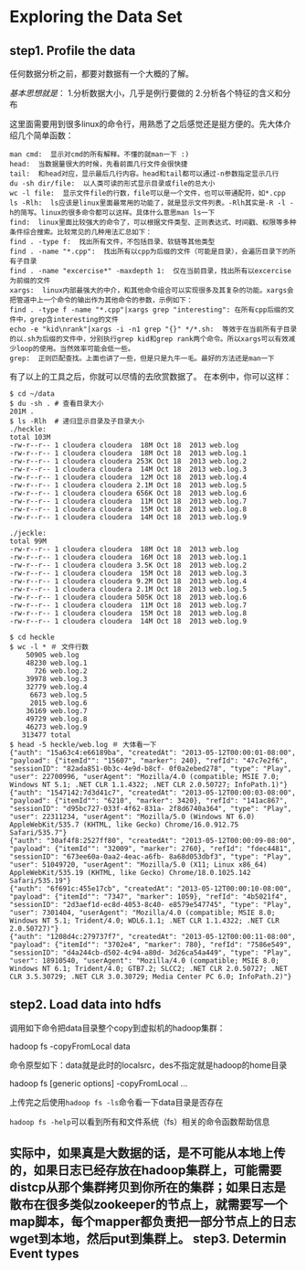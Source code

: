 Exploring the Data Set
=====================
step1. Profile the data
----------------------
任何数据分析之前，都要对数据有一个大概的了解。

*基本思想就是*：
1.分析数据大小，几乎是例行要做的
2.分析各个特征的含义和分布

这里面需要用到很多linux的命令行，用熟悉了之后感觉还是挺方便的。先大体介绍几个简单函数： 

```
man cmd:  显示对cmd的所有解释。不懂的就man一下 :)
head:  当数据量很大的时候，先看前面几行文件会很快捷
tail:  和head对应，显示最后几行内容。head和tail都可以通过-n参数指定显示几行
du -sh dir/file:  以人类可读的形式显示目录或file的总大小
wc -l file:  显示文件file的行数，file可以是一个文件，也可以带通配符，如*.cpp
ls -Rlh:  ls应该是linux里面最常用的功能了，就是显示文件列表。-Rlh其实是-R -l -h的简写。linux的很多命令都可以这样。具体什么意思man ls一下	
find:  linux里面比较强大的命令了，可以根据文件类型、正则表达式、时间戳、权限等多种条件综合搜索。比较常见的几种用法汇总如下：
find . -type f:  找出所有文件，不包括目录、软链等其他类型
find . -name "*.cpp":  找出所有以cpp为后缀的文件（可能是目录），会遍历目录下的所有子目录
find . -name "excercise*" -maxdepth 1:  仅在当前目录，找出所有以excercise为前缀的文件
xargs:  linux内部最强大的中介，和其他命令组合可以实现很多及其复杂的功能。xargs会把管道中上一个命令的输出作为其他命令的参数，示例如下：
find . -type f -name "*.cpp"|xargs grep "interesting": 在所有cpp后缀的文件中，grep含interesting的文件 
echo -e "kid\nrank"|xargs -i -n1 grep "{}" */*.sh:  等效于在当前所有子目录的以.sh为后缀的文件中，分别执行grep kid和grep rank两个命令。所以xargs可以有效减少loop的使用。当然效率可能会低一些。
grep:  正则匹配查找。上面也讲了一些，但是只是九牛一毛。最好的方法还是man一下  
```
有了以上的工具之后，你就可以尽情的去欣赏数据了。
在本例中，你可以这样：
```
$ cd ~/data 
$ du -sh . # 查看目录大小
201M .
$ ls -Rlh  # 递归显示目录及子目录大小
./heckle:
total 103M
-rw-r--r-- 1 cloudera cloudera  18M Oct 18  2013 web.log
-rw-r--r-- 1 cloudera cloudera  18M Oct 18  2013 web.log.1
-rw-r--r-- 1 cloudera cloudera 253K Oct 18  2013 web.log.2
-rw-r--r-- 1 cloudera cloudera  14M Oct 18  2013 web.log.3
-rw-r--r-- 1 cloudera cloudera  12M Oct 18  2013 web.log.4
-rw-r--r-- 1 cloudera cloudera 2.1M Oct 18  2013 web.log.5
-rw-r--r-- 1 cloudera cloudera 656K Oct 18  2013 web.log.6
-rw-r--r-- 1 cloudera cloudera  11M Oct 18  2013 web.log.7
-rw-r--r-- 1 cloudera cloudera  15M Oct 18  2013 web.log.8
-rw-r--r-- 1 cloudera cloudera  14M Oct 18  2013 web.log.9

./jeckle:
total 99M
-rw-r--r-- 1 cloudera cloudera  18M Oct 18  2013 web.log
-rw-r--r-- 1 cloudera cloudera  16M Oct 18  2013 web.log.1
-rw-r--r-- 1 cloudera cloudera 3.5K Oct 18  2013 web.log.2
-rw-r--r-- 1 cloudera cloudera  15M Oct 18  2013 web.log.3
-rw-r--r-- 1 cloudera cloudera 9.2M Oct 18  2013 web.log.4
-rw-r--r-- 1 cloudera cloudera 2.1M Oct 18  2013 web.log.5
-rw-r--r-- 1 cloudera cloudera 505K Oct 18  2013 web.log.6
-rw-r--r-- 1 cloudera cloudera  11M Oct 18  2013 web.log.7
-rw-r--r-- 1 cloudera cloudera  15M Oct 18  2013 web.log.8
-rw-r--r-- 1 cloudera cloudera  14M Oct 18  2013 web.log.9

$ cd heckle
$ wc -l * ＃ 文件行数
    50905 web.log
    48230 web.log.1
      726 web.log.2
    39978 web.log.3
    32779 web.log.4
     6673 web.log.5
     2015 web.log.6
    36169 web.log.7
    49729 web.log.8
    46273 web.log.9
   313477 total
$ head -5 heckle/web.log ＃ 大体看一下
{"auth": "15a63c4:e66189ba", "createdAt": "2013-05-12T00:00:01-08:00", "payload": {"itemId"": "15607", "marker": 240}, "refId": "47c7e2f6", "sessionID": "82ada851-0b3c-4e9d-b8cf- 0f0a2ebed278", "type": "Play", "user": 22700996, "userAgent": "Mozilla/4.0 (compatible; MSIE 7.0; Windows NT 5.1; .NET CLR 1.1.4322; .NET CLR 2.0.50727; InfoPath.1)"}
{"auth": "1547142:7d3d41c7", "createdAt": "2013-05-12T00:00:03-08:00", "payload": {"itemId"": "6210", "marker": 3420}, "refId": "141ac867", "sessionID": "d95bc727-033f-4f62-831a- 2f8d6740a364", "type": "Play", "user": 22311234, "userAgent": "Mozilla/5.0 (Windows NT 6.0) AppleWebKit/535.7 (KHTML, like Gecko) Chrome/16.0.912.75 Safari/535.7"}
{"auth": "30af4f8:2527ff80", "createdAt": "2013-05-12T00:00:09-08:00", "payload": {"itemId"": "32009", "marker": 2760}, "refId": "fdec4481", "sessionID": "673ee60a-0aa2-4eac-a6fb- 8a68d053dbf3", "type": "Play", "user": 51049720, "userAgent": "Mozilla/5.0 (X11; Linux x86_64) AppleWebKit/535.19 (KHTML, like Gecko) Chrome/18.0.1025.142 Safari/535.19"}
{"auth": "6f691c:455e17cb", "createdAt": "2013-05-12T00:00:10-08:00", "payload": {"itemId"": "7347", "marker": 1059}, "refId": "4b5021f4", "sessionID": "2d3aef1d-ec8d-4053-8c40- e8579e547745", "type": "Play", "user": 7301404, "userAgent": "Mozilla/4.0 (compatible; MSIE 8.0; Windows NT 5.1; Trident/4.0; WDL6.1.1; .NET CLR 1.1.4322; .NET CLR 2.0.50727)"}
{"auth": "1208d4c:279737f7", "createdAt": "2013-05-12T00:00:11-08:00", "payload": {"itemId"": "3702e4", "marker": 780}, "refId": "7586e549", "sessionID": "d4a244cb-d502-4c94-a80d- 3d26ca54a449", "type": "Play", "user": 18910540, "userAgent": "Mozilla/4.0 (compatible; MSIE 8.0; Windows NT 6.1; Trident/4.0; GTB7.2; SLCC2; .NET CLR 2.0.50727; .NET CLR 3.5.30729; .NET CLR 3.0.30729; Media Center PC 6.0; InfoPath.2)"}

```


step2. Load data into hdfs
--------------------------
调用如下命令把data目录整个copy到虚拟机的hadoop集群：

hadoop fs -copyFromLocal data

命令原型如下：data就是此时的localsrc，des不指定就是hadoop的home目录

hadoop fs [generic options] -copyFromLocal <localsrc> ... <dst>

上传完之后使用`hadoop fs -ls`命令看一下data目录是否存在

`hadoop fs -help`可以看到所有和文件系统（fs）相关的命令函数帮助信息

实际中，如果真是大数据的话，是不可能从本地上传的，如果日志已经存放在hadoop集群上，可能需要distcp从那个集群拷贝到你所在的集群；如果日志是散布在很多类似zookeeper的节点上，就需要写一个map脚本，每个mapper都负责把一部分节点上的日志wget到本地，然后put到集群上。
step3. Determin Event types
----------------------------

